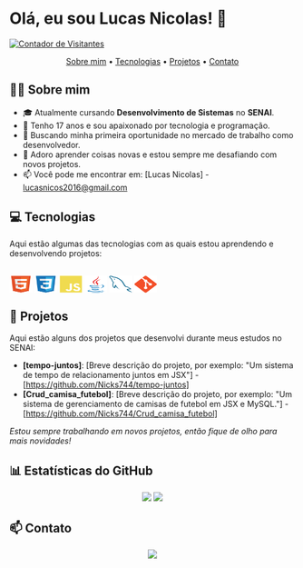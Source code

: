 # Olá, eu sou Lucas Nicolas! 👋

[![Contador de Visitantes](https://visitor-badge.glitch.me/badge?page_id=Nicks744.Nicks744&left_text=Visitantes)](https://visitor-badge.glitch.me/badge?page_id=Nicks744.Nicks744)

<p align="center">
  <a href="#-sobre-mim">Sobre mim</a> •
  <a href="#-tecnologias">Tecnologias</a> •
  <a href="#-projetos">Projetos</a> •
  <a href="#-contato">Contato</a>
</p>

## 👨‍💻 Sobre mim

- 🎓 Atualmente cursando **Desenvolvimento de Sistemas** no **SENAI**.
- 🌱 Tenho 17 anos e sou apaixonado por tecnologia e programação.
- 🚀 Buscando minha primeira oportunidade no mercado de trabalho como desenvolvedor.
- 💬 Adoro aprender coisas novas e estou sempre me desafiando com novos projetos.
- 📫 Você pode me encontrar em: [Lucas Nicolas] - [lucasnicos2016@gmail.com](mailto:lucasnicos2016@gmail.com)

## 💻 Tecnologias

Aqui estão algumas das tecnologias com as quais estou aprendendo e desenvolvendo projetos:

<div style="display: inline_block"><br>
  <img align="center" alt="HTML5" height="30" width="40" src="https://raw.githubusercontent.com/devicons/devicon/master/icons/html5/html5-original.svg">
  <img align="center" alt="CSS3" height="30" width="40" src="https://raw.githubusercontent.com/devicons/devicon/master/icons/css3/css3-original.svg">
  <img align="center" alt="JavaScript" height="30" width="40" src="https://raw.githubusercontent.com/devicons/devicon/master/icons/javascript/javascript-plain.svg">
  <img align="center" alt="Java" height="30" width="40" src="https://raw.githubusercontent.com/devicons/devicon/master/icons/java/java-original.svg">
  <img align="center" alt="MySQL" height="30" width="40" src="https://raw.githubusercontent.com/devicons/devicon/master/icons/mysql/mysql-original.svg">
  <img align="center" alt="Git" height="30" width="40" src="https://raw.githubusercontent.com/devicons/devicon/master/icons/git/git-original.svg">
</div>

## 🚀 Projetos

Aqui estão alguns dos projetos que desenvolvi durante meus estudos no SENAI:

- **[tempo-juntos]**: [Breve descrição do projeto, por exemplo: "Um sistema de tempo de relacionamento juntos em JSX"] - [https://github.com/Nicks744/tempo-juntos]
- **[Crud_camisa_futebol]**: [Breve descrição do projeto, por exemplo: "Um sistema de gerenciamento de camisas de futebol em JSX e MySQL."] - [https://github.com/Nicks744/Crud_camisa_futebol]


*Estou sempre trabalhando em novos projetos, então fique de olho para mais novidades!*

## 📊 Estatísticas do GitHub

<p align="center">
  <img height="180em" src="https://github-readme-stats.vercel.app/api?username=Nicks744&show_icons=true&theme=dracula&include_all_commits=true&count_private=true"/>
  <img height="180em" src="https://github-readme-stats.vercel.app/api/top-langs/?username=Nicks744&layout=compact&langs_count=7&theme=dracula"/>
</p>

## 📫 Contato

<p align="center">
  <a href="mailto:lucasnicos2016@gmail.com"><img src="https://img.shields.io/badge/Gmail-D14836?style=for-the-badge&logo=gmail&logoColor=white" target="_blank"></a>
</p>

